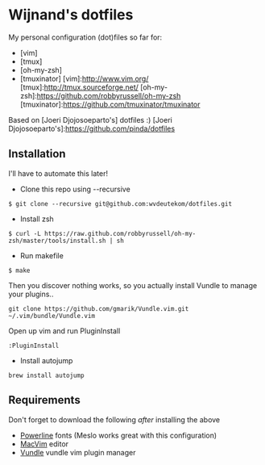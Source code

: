 # Wijnand's dotfiles

My personal configuration (dot)files so far for: 
* [vim]
* [tmux]
* [oh-my-zsh]
* [tmuxinator]
[vim]:http://www.vim.org/
[tmux]:http://tmux.sourceforge.net/
[oh-my-zsh]:https://github.com/robbyrussell/oh-my-zsh
[tmuxinator]:https://github.com/tmuxinator/tmuxinator

Based on [Joeri Djojosoeparto's] dotfiles :)
[Joeri Djojosoeparto's]:https://github.com/pinda/dotfiles

## Installation
I'll have to automate this later!

* Clone this repo using --recursive
```
$ git clone --recursive git@github.com:wvdeutekom/dotfiles.git
```

* Install zsh
```
$ curl -L https://raw.github.com/robbyrussell/oh-my-zsh/master/tools/install.sh | sh
```
* Run makefile
```
$ make
```
Then you discover nothing works, so you actually install Vundle to manage your
plugins..
```
git clone https://github.com/gmarik/Vundle.vim.git ~/.vim/bundle/Vundle.vim
```
Open up vim and run PluginInstall
```
:PluginInstall
```
* Install autojump
``` 
brew install autojump
```


## Requirements
Don't forget to download the following *after* installing the above
* [Powerline] fonts (Meslo works great with this configuration)
* [MacVim] editor
* [Vundle] vundle vim plugin manager

[Powerline]: https://github.com/Lokaltog/powerline-fonts 
[MacVim]: https://code.google.com/p/macvim/
[Vundle]: https://github.com/gmarik/Vundle.vim
